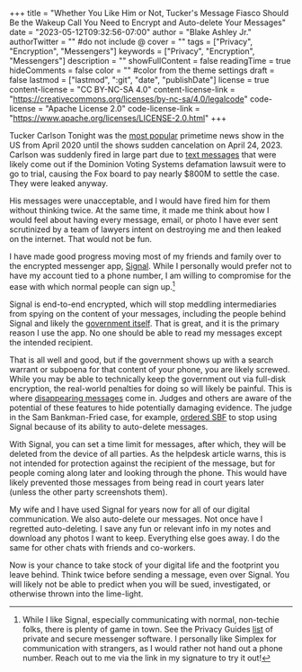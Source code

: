 +++
title = "Whether You Like Him or Not, Tucker's Message Fiasco Should Be the Wakeup Call You Need to Encrypt and Auto-delete Your Messages"
date = "2023-05-12T09:32:56-07:00"
author = "Blake Ashley Jr."
authorTwitter = "" #do not include @
cover = ""
tags = ["Privacy", "Encryption", "Messengers"]
keywords = ["Privacy", "Encryption", "Messengers"]
description = ""
showFullContent = false
readingTime = true
hideComments = false
color = "" #color from the theme settings
draft = false
lastmod = ["lastmod", ":git", "date", "publishDate"]
license = true
content-license = "CC BY-NC-SA 4.0"
content-license-link = "https://creativecommons.org/licenses/by-nc-sa/4.0/legalcode"
code-license = "Apache License 2.0"
code-license-link = "https://www.apache.org/licenses/LICENSE-2.0.html"
+++

Tucker Carlson Tonight was the [most popular](https://www.adweek.com/tvnewser/fox-news-q2-2020-ratings-tucker-carlson-averaged-4-3-million-viewers-in-the-8-p-m-hour-the-largest-audience-in-cable-news-history/) primetime news show in the US from April 2020 until the shows sudden cancelation on April 24, 2023. Carlson was suddenly fired in large part due to [text messages](https://www.nytimes.com/2023/05/02/business/media/tucker-carlson-text-message-white-men.html) that were likely come out if the Dominion Voting Systems defamation lawsuit were to go to trial, causing the Fox board to pay nearly $800M to settle the case. They were leaked anyway.

His messages were unacceptable, and I would have fired him for them without thinking twice. At the same time, it made me think about how I would feel about having every message, email, or photo I have ever sent scrutinized by a team of lawyers intent on destroying me and then leaked on the internet. That would not be fun.

I have made good progress moving most of my friends and family over to the encrypted messenger app, [Signal](https://signal.org). While I personally would prefer not to have my account tied to a phone number, I am willing to compromise for the ease with which normal people can sign up.[^1]

Signal is end-to-end encrypted, which will stop meddling intermediaries from spying on the content of your messages, including the people behind Signal and likely the [government itself](https://therecord.media/fbi-document-shows-what-data-can-be-obtained-from-encrypted-messaging-apps). That is great, and it is the primary reason I use the app. No one should be able to read my messages except the intended recipient.

That is all well and good, but if the government shows up with a search warrant or subpoena for that content of your phone, you are likely screwed. While you may be able to technically keep the government out via full-disk encryption, the real-world penalties for doing so will likely be painful. This is where [disappearing messages](https://support.signal.org/hc/en-us/articles/360007320771-Set-and-manage-disappearing-messages) come in. Judges and others are aware of the potential of these features to hide potentially damaging evidence. The judge in the Sam Bankman-Fried case, for example, [ordered SBF](https://www.businessinsider.com/judge-blocks-sam-bankman-fried-auto-delete-texts-whatsapp-signal-2023-2) to stop using Signal because of its ability to auto-delete messages.

With Signal, you can set a time limit for messages, after which, they will be deleted from the device of all parties. As the helpdesk article warns, this is not intended for protection against the recipient of the message, but for people coming along later and looking through the phone. This would have likely prevented those messages from being read in court years later (unless the other party screenshots them).

My wife and I have used Signal for years now for all of our digital communication. We also auto-delete our messages. Not once have I regretted auto-deleting. I save any fun or relevant info in my notes and download any photos I want to keep. Everything else goes away. I do the same for other chats with friends and co-workers.

Now is your chance to take stock of your digital life and the footprint you leave behind. Think twice before sending a message, even over Signal. You will likely not be able to predict when you will be sued, investigated, or otherwise thrown into the lime-light. 

[^1]: While I like Signal, especially communicating with normal, non-techie folks, there is plenty of game in town. See the Privacy Guides [list](https://www.privacyguides.org/en/real-time-communication/) of private and secure messenger software. I personally like Simplex for communication with strangers, as I would rather not hand out a phone number. Reach out to me via the link in my signature to try it out!

